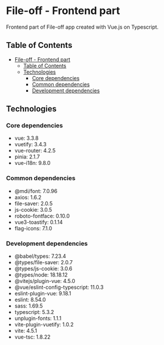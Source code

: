 # File-off - Frontend part

Frontend part of File-off app created with Vue.js on Typescript.

## Table of Contents

- [File-off - Frontend part](#file-off---frontend-part)
  - [Table of Contents](#table-of-contents)
  - [Technologies](#technologies)
    - [Core dependencies](#core-dependencies)
    - [Common dependencies](#common-dependencies)
    - [Development dependencies](#development-dependencies)

## Technologies

### Core dependencies

- vue: 3.3.8
- vuetify: 3.4.3
- vue-router: 4.2.5
- pinia: 2.1.7
- vue-i18n: 9.8.0

### Common dependencies

- @mdi/font: 7.0.96
- axios: 1.6.2
- file-saver: 2.0.5
- js-cookie: 3.0.5
- roboto-fontface: 0.10.0
- vue3-toastify: 0.1.14
- flag-icons: 7.1.0

### Development dependencies

- @babel/types: 7.23.4
- @types/file-saver: 2.0.7
- @types/js-cookie: 3.0.6
- @types/node: 18.18.12
- @vitejs/plugin-vue: 4.5.0
- @vue/eslint-config-typescript: 11.0.3
- eslint-plugin-vue: 9.18.1
- eslint: 8.54.0
- sass: 1.69.5
- typescript: 5.3.2
- unplugin-fonts: 1.1.1
- vite-plugin-vuetify: 1.0.2
- vite: 4.5.1
- vue-tsc: 1.8.22
